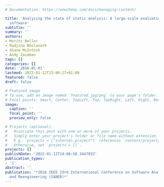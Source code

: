 ```yaml
---
# Documentation: https://wowchemy.com/docs/managing-content/

title: 'Analyzing the state of static analysis: A large-scale evaluation in open source
  software'
subtitle: ''
summary: ''
authors:
- Moritz Beller
- Radjino Bholanath
- Shane McIntosh
- Andy Zaidman
tags: []
categories: []
date: '2016-01-01'
lastmod: 2022-01-12T15:00:27+01:00
featured: false
draft: false

# Featured image
# To use, add an image named `featured.jpg/png` to your page's folder.
# Focal points: Smart, Center, TopLeft, Top, TopRight, Left, Right, BottomLeft, Bottom, BottomRight.
image:
  caption: ''
  focal_point: ''
  preview_only: false

# Projects (optional).
#   Associate this post with one or more of your projects.
#   Simply enter your project's folder or file name without extension.
#   E.g. `projects = ["internal-project"]` references `content/project/deep-learning/index.md`.
#   Otherwise, set `projects = []`.
projects: []
publishDate: '2022-01-12T14:06:58.344793Z'
publication_types:
- '1'
abstract: ''
publication: '*2016 IEEE 23rd International Conference on Software Analysis, Evolution,
  and Reengineering (SANER)*'
---
```

